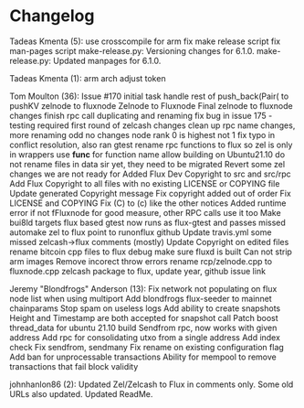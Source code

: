 Changelog
=========

Tadeas Kmenta (5):
      use crosscompile for arm
      fix make release script
      fix man-pages script
      make-release.py: Versioning changes for 6.1.0.
      make-release.py: Updated manpages for 6.1.0.

Tadeas Kmenta (1):
      arm arch adjust token

Tom Moulton (36):
      Issue #170 initial task
      handle rest of push_back(Pair( to pushKV
      zelnode to fluxnode
      Zelnode to Fluxnode
      Final zelnode to fluxnode changes
      finish rpc call duplicating and renaming
      fix bug in issue 175 - testing required
      first round of zelcash changes
      clean up rpc name changes, more renaming
      odd no changes
      node rank 0 is highest not 1
      fix typo in conflict resolution, also ran gtest
      rename rpc functions to flux so zel is only in wrappers
      use __func__ for function name
      allow building on Ubuntu21.10
      do not rename files in data sir yet, they need to be migrated
      Revert some zel changes we are not ready for
      Added Flux Dev Copyright to src and src/rpc
      Add Flux Copyright to all files with no existing LICENSE or COPYING file
      Update generated Copyright message
      Fix copyright added out of order
      Fix LICENSE and COPYING
      Fix (C) to (c) like the other notices
      Added runtime error if not fFluxnode for good measure, other RPC calls use it too
      Make bui8ld targets flux based
      gtest now runs as flux-gtest and passes
      missed automake zel to flux
      point to runonflux github
      Update travis.yml some missed zelcash->flux comments (mostly) Update Copyright on edited files
      rename bitcoin cpp files to flux
      debug
      make sure fluxd is built
      Can not strip arm images
      Remove incorect throw errors
      rename rcp/zelnode.cpp to fluxnode.cpp
      zelcash package to flux, update year, github issue link

Jeremy "Blondfrogs" Anderson (13):
      Fix network not populating on flux node list when using multiport
      Add blondfrogs flux-seeder to mainnet chainparams
      Stop spam on useless logs
      Add ability to create snapshots
      Height and Timestamp are both accepted for snapshot call
      Patch boost thread_data for ubuntu 21.10 build
      Sendfrom rpc, now works with given address
      Add rpc for consolidating utxo from a single address
      Add index check
      Fix sendfrom, sendmany
      Fix rename on existing configuration flag
      Add ban for unprocessable transactions
      Ability for mempool to remove transactions that fail block validity

johnhanlon86 (2):
      Updated Zel/Zelcash to Flux in comments only. Some old URLs also updated.
      Updated ReadMe.

